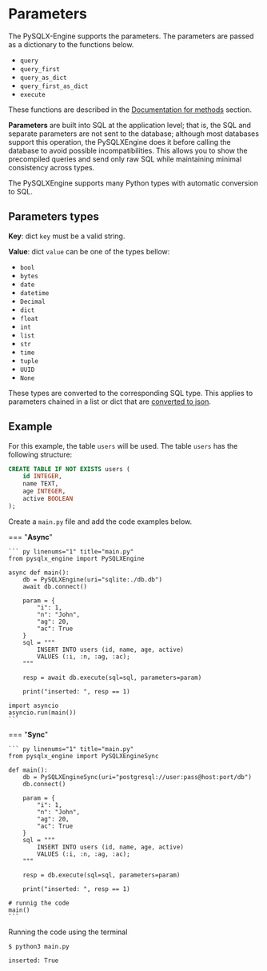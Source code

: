 # Parameters

The PySQLX-Engine supports the parameters. The parameters are passed as a dictionary to the functions below.

* `query`
* `query_first`
* `query_as_dict`
* `query_first_as_dict`
* `execute`

These functions are described in the [Documentation for methods](/pysqlx-engine/user_guide/extras/) section.

**Parameters** are built into SQL at the application level; that is, the SQL and separate parameters are not sent to the database;
although most databases support this operation, the PySQLXEngine does it before calling the database to avoid possible incompatibilities.
This allows you to show the precompiled queries and send only raw SQL while maintaining minimal consistency across types.

The PySQLXEngine supports many Python types with automatic conversion to SQL.


## **Parameters types**

**Key**: dict `key` must be a valid string.

**Value**: dict `value` can be one of the types bellow:

   - `bool`
   - `bytes`
   - `date`
   - `datetime`
   - `Decimal`
   - `dict`
   - `float`
   - `int`
   - `list`
   - `str`
   - `time`
   - `tuple`
   - `UUID`
   - `None`

These types are converted to the corresponding SQL type. This applies to parameters chained in a list or dict that are [converted to json](/pysqlx-engine/advanced_guide/json_support/).

## **Example**

For this example, the table `users` will be used. The table `users` has the following structure:

``` sql
CREATE TABLE IF NOT EXISTS users (
    id INTEGER, 
    name TEXT, 
    age INTEGER,
    active BOOLEAN
);
```

Create a `main.py` file and add the code examples below.

=== "**Async**"

    ``` py linenums="1" title="main.py"
    from pysqlx_engine import PySQLXEngine

    async def main():
        db = PySQLXEngine(uri="sqlite:./db.db")
        await db.connect()

        param = {
            "i": 1,
            "n": "John",
            "ag": 20,
            "ac": True
        }
        sql = """
            INSERT INTO users (id, name, age, active) 
            VALUES (:i, :n, :ag, :ac);
        """
        
        resp = await db.execute(sql=sql, parameters=param)

        print("inserted: ", resp == 1)

    import asyncio
    asyncio.run(main())    
    ```

=== "**Sync**"

    ``` py linenums="1" title="main.py"
    from pysqlx_engine import PySQLXEngineSync

    def main():
        db = PySQLXEngineSync(uri="postgresql://user:pass@host:port/db")
        db.connect()

        param = {
            "i": 1,
            "n": "John",
            "ag": 20,
            "ac": True
        }
        sql = """
            INSERT INTO users (id, name, age, active) 
            VALUES (:i, :n, :ag, :ac);
        """

        resp = db.execute(sql=sql, parameters=param)

        print("inserted: ", resp == 1)

    # runnig the code
    main()
    ```

Running the code using the terminal

<div class="termy">

```console
$ python3 main.py

inserted: True

```
</div>